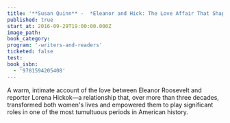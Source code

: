 ```yaml
---
title: '**Susan Quinn** -  *Eleanor and Hick: The Love Affair That Shaped a First Lady*'
published: true
start_at: 2016-09-29T19:00:00.000Z
image_path:
book_category:
program: '-writers-and-readers'
ticketed: false
test:
book_isbn:
  - '9781594205408'
---
```



A warm, intimate account of the love between Eleanor Roosevelt and reporter Lorena Hickok—a relationship that, over more than three decades, transformed both women's lives and empowered them to play significant roles in one of the most tumultuous periods in American history.